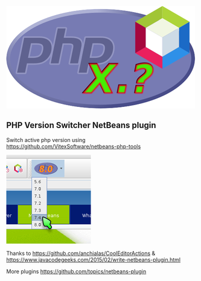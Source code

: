 ![PHPSwitch](project-logo.png?raw=true)

PHP Version Switcher NetBeans plugin
------------------------------------


Switch active php version using https://github.com/VitexSoftware/netbeans-php-tools 

![PHPSwitch](screenshot.png?raw=true)


Thanks to https://github.com/anchialas/CoolEditorActions & https://www.javacodegeeks.com/2015/02/write-netbeans-plugin.html

More plugins https://github.com/topics/netbeans-plugin

